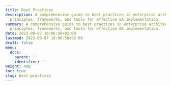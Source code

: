 ```yaml
---
title: Best Practices
description: A comprehensive guide to best practices in enterprise architecture, covering
  principles, frameworks, and tools for effective EA implementation.
summary: A comprehensive guide to best practices in enterprise architecture, covering
  principles, frameworks, and tools for effective EA implementation.
date: 2023-09-07 16:06:50+02:00
lastmod: 2023-09-07 16:06:50+02:00
draft: false
menu:
  docs:
    parent: ''
    identifier: ''
weight: 400
toc: true
slug: best-practices
---
```


